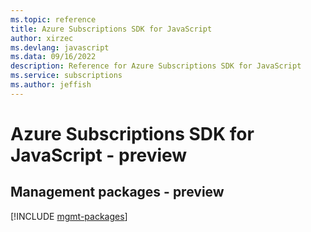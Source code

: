 ```yaml
---
ms.topic: reference
title: Azure Subscriptions SDK for JavaScript
author: xirzec
ms.devlang: javascript
ms.data: 09/16/2022
description: Reference for Azure Subscriptions SDK for JavaScript
ms.service: subscriptions
ms.author: jeffish
---
```

# Azure Subscriptions SDK for JavaScript - preview

## Management packages - preview
[!INCLUDE [mgmt-packages](subscriptions-mgmt-index.md)]
